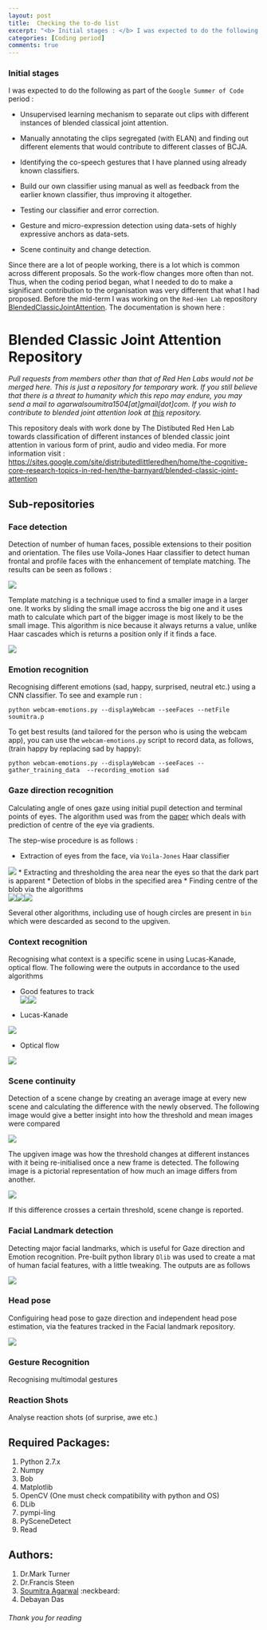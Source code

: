 ```yaml
---
layout: post
title: 	Checking the to-do list
excerpt: "<b> Initial stages : </b> I was expected to do the following as part of the `Google Summer of Code` period ..."
categories: [Coding period]
comments: true
---
```


### Initial stages

I was expected to do the following as part of the `Google Summer of Code` period :

* Unsupervised learning mechanism to separate out clips with different instances of blended classical joint attention.

* Manually annotating the clips segregated (with ELAN) and finding out different elements that would contribute to different classes of BCJA.

* Identifying the co-speech gestures that I have planned using already known
classifiers.

* Build our own classifier using manual as well as feedback from the earlier known
classifier, thus improving it altogether.

* Testing our classifier and error correction.

* Gesture and micro-expression detection using data-sets of highly expressive anchors as data-sets.

* Scene continuity and change detection.

Since there are a lot of people working, there is a lot which is common across different proposals. So the work-flow changes more often than not. Thus, when the coding period began, what I needed to do to make a significant contribution to the organisation was very different that what I had proposed. Before the mid-term I was working on the `Red-Hen Lab` repository [BlendedClassicJointAttention](https://github.com/RedHenLab/BlendedJointAttention). The documentation is shown here :

# Blended Classic Joint Attention Repository

<i> Pull requests from members other than that of Red Hen Labs would not be merged here. This is just a repository for temporary work. If you still believe that there is a threat to humanity which this repo may endure, you may send a mail to agarwalsoumitra1504[at]gmail[dot]com. If you wish to contribute to blended joint attention look at [this](https://github.com/RedHenLab/BlendedJointAttentionClean) repository.</i> 

This repository deals with work done by The Distibuted Red Hen Lab towards classification of different instances of blended classic joint attention in various form of print, audio and video media. For more information visit : https://sites.google.com/site/distributedlittleredhen/home/the-cognitive-core-research-topics-in-red-hen/the-barnyard/blended-classic-joint-attention

## Sub-repositories

### Face detection

Detection of number of human faces, possible extensions to their position and orientation. The files use Voila-Jones Haar classifier to detect human frontal and profile faces with the enhancement of template matching. The results can be seen as follows :

<img src = '/Face Detection/Result_Images/Result5.jpg'>

Template matching is a technique used to find a smaller image in a larger one. It works by sliding the small image accross the big one and it uses math to calculate which part of the bigger image is most likely to be the small image. This algorithm is nice because it always returns a value, unlike Haar cascades which is returns a position only if it finds a face.

<img src = '/Face Detection/Result_Images/img.png'>

### Emotion recognition

Recognising different emotions (sad, happy, surprised, neutral etc.) using a CNN classifier. To see and example run :

```python webcam-emotions.py --displayWebcam --seeFaces --netFile soumitra.p```

To get best results (and tailored for the person who is using the webcam app), you can use the `webcam-emotions.py` script to record data, as follows,(train happy by replacing sad by happy):

```python webcam-emotions.py --displayWebcam --seeFaces --gather_training_data  --recording_emotion sad```

### Gaze direction recognition 

Calculating angle of ones gaze using initial pupil detection and terminal points of eyes. The algorithm used was from the [paper](http://www.inb.uni-luebeck.de/fileadmin/files/PUBPDFS/TiBa11b.pdf) which deals with prediction of centre of the eye via gradients.

The step-wise procedure is as follows :

* Extraction of eyes from the face, via `Voila-Jones` Haar classifier
<img src = '/Gaze Direction/Result_Images/Result2.jpg'>
* Extracting and thresholding the area near the eyes so that the dark part is apparent
* Detection of blobs in the specified area
* Finding centre of the blob via the algorithms<br>
<img src = '/Gaze Direction/Result_Images/thresh_eye.jpg'><img src = '/Gaze Direction/Result_Images/eye1.jpg'><img src = '/Gaze Direction/Result_Images/eye2.jpg'>

Several other algorithms, including use of hough circles are present in `bin` which were descarded as second to the upgiven.

### Context recognition

Recognising what context is a specific scene in using Lucas-Kanade, optical flow. The following were the outputs in accordance to the used algorithms 

* Good features to track <br>
<img src = '/Context/image.jpg'><img src = '/Context/Good_Features.png'>

* Lucas-Kanade <br>
<img src = '/Context/LK.png'>

* Optical flow<br>
<img src = '/Context/Optical_flow.png'>

### Scene continuity 

Detection of a scene change by creating an average image at every new scene and calculating the difference with the newly observed. The following image would give a better insight into how the threshold and mean images were compared

<img src = '/Scene_Continuity/Scene2.png'>

The upgiven image was how the threshold changes at different instances with it being re-initialised once a new frame is detected. The following image is a pictorial representation of how much an image differs from another.

<img src = '/Scene_Continuity/Scene1.png'>

If this difference crosses a certain threshold, scene change is reported.

### Facial Landmark detection

Detecting major facial landmarks, which is useful for Gaze direction and Emotion recognition. Pre-built python library `Dlib` was used to create a mat of human facial features, with a little tweaking. The outputs are as follows 

<img src = '/Facial Features/Features1.png'>

### Head pose

Configuiring head pose to gaze direction and independent head pose estimation, via the features tracked in the Facial landmark repository. 

<img src = '/Head pose/output.gif' loop=10>

### Gesture Recognition

Recognising multimodal gestures

### Reaction Shots

Analyse reaction shots (of surprise, awe etc.) 


## Required Packages:

<ol>
	<li> Python 2.7.x </li>
	<li> Numpy </li>
	<li> Bob </li>
	<li> Matplotlib </li>
	<li> OpenCV (One must check compatibility with python and OS) </li>
	<li> DLib </li>
	<li> pympi-ling </li>
	<li> PySceneDetect </li>
	<li> Read </li>
</ol>

## Authors:

<ol>
 	<li> Dr.Mark Turner </li>
 	<li> Dr.Francis Steen </li>
	<li> <a href = "https://github.com/SoumitraAgarwal" target="_blank">Soumitra Agarwal</a> :neckbeard: </li>
	<li> Debayan Das </li>
</ol>


###### Thank you for reading 


